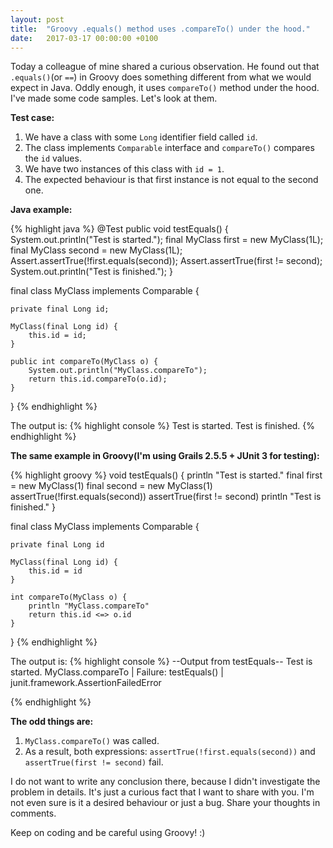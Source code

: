 ```yaml
---
layout: post
title:  "Groovy .equals() method uses .compareTo() under the hood."
date:   2017-03-17 00:00:00 +0100
---
```

Today a colleague of mine shared a curious observation. He found out
that ```.equals()```(or ```==```) in Groovy does something different from
what we would expect in Java. Oddly enough, it uses ```compareTo()``` method
under the hood. I've made some code samples. Let's look at them.

**Test case:**

1. We have a class with some ```Long``` identifier field called ```id```.
2. The class implements ```Comparable``` interface and ```compareTo()``` compares the ```id``` values.
3. We have two instances of this class with ```id = 1```.
4. The expected behaviour is that first instance is not equal to the second one.

**Java example:**

{% highlight java %}
@Test
public void testEquals() {
    System.out.println("Test is started.");
    final MyClass first = new MyClass(1L);
    final MyClass second = new MyClass(1L);
    Assert.assertTrue(!first.equals(second));
    Assert.assertTrue(first != second);
    System.out.println("Test is finished.");
}

final class MyClass implements Comparable<MyClass> {

    private final Long id;

    MyClass(final Long id) {
        this.id = id;
    }

    public int compareTo(MyClass o) {
        System.out.println("MyClass.compareTo");
        return this.id.compareTo(o.id);
    }
}
{% endhighlight %}

The output is:
{% highlight console %}
Test is started.
Test is finished.
{% endhighlight %}

**The same example in Groovy(I'm using Grails 2.5.5 + JUnit 3 for testing):**

{% highlight groovy %}
void testEquals() {
    println "Test is started."
    final first = new MyClass(1)
    final second = new MyClass(1)
    assertTrue(!first.equals(second))
    assertTrue(first != second)
    println "Test is finished."
}

final class MyClass implements Comparable<MyClass> {

    private final Long id

    MyClass(final Long id) {
        this.id = id
    }

    int compareTo(MyClass o) {
        println "MyClass.compareTo"
        return this.id <=> o.id
    }
}
{% endhighlight %}

The output is:
{% highlight console %}
--Output from testEquals--
Test is started.
MyClass.compareTo
| Failure:  testEquals()
|  junit.framework.AssertionFailedError

{% endhighlight %}

**The odd things are:**

1. ```MyClass.compareTo()``` was called.
2. As a result, both expressions: ```assertTrue(!first.equals(second))``` and ```assertTrue(first != second)``` fail.

I do not want to write any conclusion there, because I didn't investigate the problem in details. It's just a curious fact
that I want to share with you. I'm not even sure is it a desired behaviour or just a bug. Share your thoughts in comments.

Keep on coding and be careful using Groovy! :)

